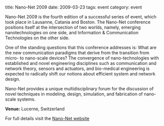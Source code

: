title: Nano-Net 2009
date: 2009-03-23 
tags: event
category: event

Nano-Net 2009 is the fourth edition of a successful series of event, which took place in Lausanne, Catania and Boston. The Nano-Net conference positions itself at the intersection of two worlds, namely, emerging nanotechnologies on one side, and Information & Communication Technologies on the other side.
<!--break-->
One of the standing questions that this conference addresses is: What are the new communication paradigms that derive from the transition from micro- to nano-scale devices? The convergence of nano-technologies with established and novel engineering disciplines such as communication and network theory, sensors and actuators, and bio-medical engineering is expected to radically shift our notions about efficient system and network design.

Nano-Net provides a unique multidisciplinary forum for the discussion of novel techniques in modeling, design, simulation, and fabrication of nano-scale systems.

**Venue:** Lucerne, Switzerland

For full details visit the [Nano-Net website](http://www.nanonets.org/)